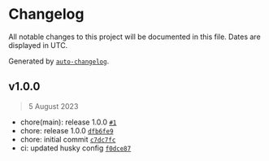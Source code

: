 # Changelog

All notable changes to this project will be documented in this file. Dates are displayed in UTC.

Generated by [`auto-changelog`](https://github.com/CookPete/auto-changelog).

## v1.0.0

> 5 August 2023

- chore(main): release 1.0.0 [`#1`](https://github.com/garavest/eslint-config/pull/1)
- chore: release 1.0.0 [`dfb6fe9`](https://github.com/garavest/eslint-config/commit/dfb6fe9469af83ecc0131e40929f752c66e237c3)
- chore: initial commit [`c7dc7fc`](https://github.com/garavest/eslint-config/commit/c7dc7fc6e4b40d279be276de49be2ef2ef22ce57)
- ci: updated husky config [`f0dce87`](https://github.com/garavest/eslint-config/commit/f0dce87d0ab7c26ec7d177c075aa44e39c60d507)
